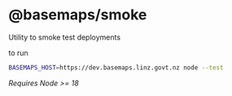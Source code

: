 # @basemaps/smoke

Utility to smoke test deployments

to run

```bash
BASEMAPS_HOST=https://dev.basemaps.linz.govt.nz node --test
```

_Requires Node >= 18_
